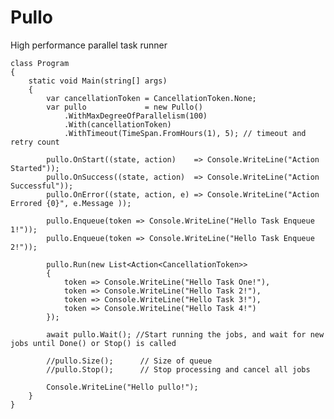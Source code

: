 # Pullo
High performance parallel task runner

    class Program
    {
        static void Main(string[] args)
        {
            var cancellationToken = CancellationToken.None;
            var pullo             = new Pullo()
                .WithMaxDegreeOfParallelism(100)
                .With(cancellationToken) 
                .WithTimeout(TimeSpan.FromHours(1), 5); // timeout and retry count

            pullo.OnStart((state, action)    => Console.WriteLine("Action Started"));
            pullo.OnSuccess((state, action)  => Console.WriteLine("Action Successful"));
            pullo.OnError((state, action, e) => Console.WriteLine("Action Errored {0}", e.Message ));
            
            pullo.Enqueue(token => Console.WriteLine("Hello Task Enqueue 1!"));
            pullo.Enqueue(token => Console.WriteLine("Hello Task Enqueue 2!"));

            pullo.Run(new List<Action<CancellationToken>>
            {
                token => Console.WriteLine("Hello Task One!"),
                token => Console.WriteLine("Hello Task 2!"),
                token => Console.WriteLine("Hello Task 3!"),
                token => Console.WriteLine("Hello Task 4!")
            });
            
            await pullo.Wait(); //Start running the jobs, and wait for new jobs until Done() or Stop() is called

            //pullo.Size();      // Size of queue
            //pullo.Stop();      // Stop processing and cancel all jobs

            Console.WriteLine("Hello pullo!");
        }
    }
